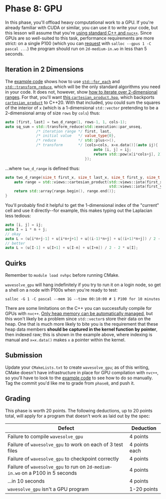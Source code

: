 ---
---

# Phase 8: GPU

In this phase, you'll offload heavy computational work to a GPU. If you're already familiar with CUDA or similar, you can use it to write your code, but this lesson will assume that you're [using standard C++ and `nvc++`](../readings/gpu-programming.md#compiling). Since GPUs are so well-suited to this task, performance requirements are more strict: on a single P100 (which you can [request](../readings/schedulers.md) with `salloc --gpus 1 -C pascal ...`) the program should run on `2d-medium-in.wo` in less than 5 seconds.



## Iteration in 2 Dimensions

The [example code](https://github.com/BYUHPC/sci-comp-course-example-cxx/blob/main/src/MountainRangeGPU.hpp) shows how to use [`std::for_each`](https://en.cppreference.com/w/cpp/algorithm/for_each) and [`std::transform_reduce`](https://en.cppreference.com/w/cpp/algorithm/transform_reduce), which will be the only standard algorithms you need in your code. It does not, however, show [how to iterate over 2-dimensional ranges](https://www.nvidia.com/en-us/on-demand/session/gtcspring23-DLIT51170/?ncid=em-even-124008-vt33). For that, you'll want [this `cartesian_product.hpp`](https://github.com/gonzalobg/cpp_hpc_tutorial/blob/master/include/cartesian_product.hpp), which backports [`cartesian_product`](https://en.cppreference.com/w/cpp/ranges/cartesian_product_view) to C++20. With that included, you could sum the squares of the interior of `x` (which is a 1-dimensional `std::vector` pretending to be a 2-dimensional array of size `rows` by `cols`) thus:

```c++
auto [first, last] = two_d_range(1, rows-1, 1, cols-1);
auto sq_sum = std::transform_reduce(std::execution::par_unseq,
              /* iteration range */ first, last,
              /* initial value   */ value_type{0},
              /* reduce          */ std::plus<>(),
              /* transform       */ [cols=cols, x=x.data()](auto ij){
                                        auto [i, j] = ij;
                                        return std::pow(x[i*cols+j], 2);
                                    });
```

...where `two_d_range` is defined thus:

```c++
auto two_d_range(size_t first_x, size_t last_x, size_t first_y, size_t last_y) {
    auto range = std::views::cartesian_product(std::views::iota(first_x, last_x),
                                               std::views::iota(first_y, last_y));
    return std::array{range.begin(), range.end()};
}
```

You'll probably find it helpful to get the 1-dimensional index of the "current" cell and use it directly--for example, this makes typing out the Laplacian less tedious:

```c++
auto [i, j] = ij;
auto I = i * n + j;
// okay
auto L = (u[i*n+j-1] + u[i*n+j+1] + u[(i-1)*n+j] + u[(i+1)*n+j]) / 2 - 2 * u[i*n+j];
// better
auto L = (u[I-1] + u[I+1] + u[I-n] + u[I+n]) / 2 - 2 * u[I];
```



## Quirks

Remember to `module load nvhpc` before running CMake.

`wavesolve_gpu` will hang indefinitely if you try to run it on a login node, so get a shell on a node with P100s when you're ready to test:

```shell
salloc -G 1 -C pascal --mem 1G --time 00:10:00 # 1 P100 for 10 minutes
```

There are some limitations on the C++ you can successfully compile for GPUs with `nvc++`. [Only heap memory can be automatically managed](https://developer.nvidia.com/blog/accelerating-standard-c-with-gpus-using-stdpar/), but this won't likely be a problem since `std::vector`s store their data on the heap. One that is much more likely to bite you is the requirement that these heap data members **should be captured in the kernel function by pointer**, then indexed raw; this is shown in the example above, where indexing is manual and `x=x.data()` makes `x` a pointer within the kernel.



## Submission

Update your `CMakeLists.txt` to create `wavesolve_gpu`; as of this writing, CMake doesn't have infrastructure in place for GPU compilation with `nvc++`, so you'll have to look to the [example code](https://github.com/BYUHPC/sci-comp-course-example-cxx/blob/f5c8286e20d9aa49971dc7776d1c69c0286f80aa/CMakeLists.txt#L60) to see how to do so manually. Tag the commit you'd like me to grade from `phase8`, and push it.



## Grading

This phase is worth 20 points. The following deductions, up to 20 points total, will apply for a program that doesn't work as laid out by the spec:

| Defect | Deduction |
| --- | --- |
| Failure to compile `wavesolve_gpu` | 4 points |
| Failure of `wavesolve_gpu` to work on each of 3 test files | 4 points each |
| Failure of `wavesolve_gpu` to checkpoint correctly | 4 points |
| Failure of `wavesolve_gpu` to run on `2d-medium-in.wo` on a P100 in 5 seconds | 4 points |
| ...in 10 seconds | 4 points |
| `wavesolve_gpu` isn't a GPU program | 1-20 points |
